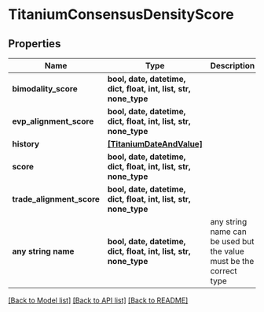 # TitaniumConsensusDensityScore


## Properties
Name | Type | Description | Notes
------------ | ------------- | ------------- | -------------
**bimodality_score** | **bool, date, datetime, dict, float, int, list, str, none_type** |  | [optional] 
**evp_alignment_score** | **bool, date, datetime, dict, float, int, list, str, none_type** |  | [optional] 
**history** | [**[TitaniumDateAndValue]**](TitaniumDateAndValue.md) |  | [optional] 
**score** | **bool, date, datetime, dict, float, int, list, str, none_type** |  | [optional] 
**trade_alignment_score** | **bool, date, datetime, dict, float, int, list, str, none_type** |  | [optional] 
**any string name** | **bool, date, datetime, dict, float, int, list, str, none_type** | any string name can be used but the value must be the correct type | [optional]

[[Back to Model list]](../README.md#documentation-for-models) [[Back to API list]](../README.md#documentation-for-api-endpoints) [[Back to README]](../README.md)


